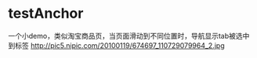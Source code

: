 # testAnchor
一个小demo，类似淘宝商品页，当页面滑动到不同位置时，导航显示tab被选中到标签
<img>http://pic5.nipic.com/20100119/674697_110729079964_2.jpg</img>
